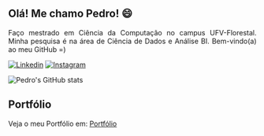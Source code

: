 ## Olá! Me chamo Pedro! 😄
<p style="text-align: justify;"> Faço mestrado em Ciência da Computação no campus UFV-Florestal. Minha pesquisa é na área de Ciência de Dados e Análise BI. Bem-vindo(a) ao meu GitHub =)

[![Linkedin](https://img.shields.io/badge/LinkedIn-0077B5?style=for-the-badge&logo=linkedin&logoColor=white)](https://www.linkedin.com/in/pedro-cdcm-9560441a3/)
[![Instagram](https://img.shields.io/badge/Instagram-E4405F?style=for-the-badge&logo=instagram&logoColor=white)](https://instagram.com/_pedrocdcm)

![Pedro's GitHub stats](https://github-readme-stats.vercel.app/api?username=carvalhopedro22&show_icons=true&theme=tokyonight)

## Portfólio
Veja o meu Portfólio em: [Portfólio](https://carvalhopedro22.github.io/)
